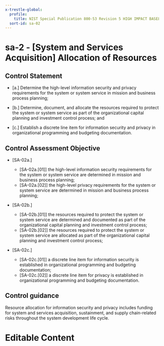 ```yaml
---
x-trestle-global:
  profile:
    title: NIST Special Publication 800-53 Revision 5 HIGH IMPACT BASELINE
  sort-id: sa-02
---
```


# sa-2 - \[System and Services Acquisition\] Allocation of Resources

## Control Statement

- \[a.\] Determine the high-level information security and privacy requirements for the system or system service in mission and business process planning;

- \[b.\] Determine, document, and allocate the resources required to protect the system or system service as part of the organizational capital planning and investment control process; and

- \[c.\] Establish a discrete line item for information security and privacy in organizational programming and budgeting documentation.

## Control Assessment Objective

- \[SA-02a.\]

  - \[SA-02a.[01]\] the high-level information security requirements for the system or system service are determined in mission and business process planning;
  - \[SA-02a.[02]\] the high-level privacy requirements for the system or system service are determined in mission and business process planning;

- \[SA-02b.\]

  - \[SA-02b.[01]\] the resources required to protect the system or system service are determined and documented as part of the organizational capital planning and investment control process;
  - \[SA-02b.[02]\] the resources required to protect the system or system service are allocated as part of the organizational capital planning and investment control process;

- \[SA-02c.\]

  - \[SA-02c.[01]\] a discrete line item for information security is established in organizational programming and budgeting documentation;
  - \[SA-02c.[02]\] a discrete line item for privacy is established in organizational programming and budgeting documentation.

## Control guidance

Resource allocation for information security and privacy includes funding for system and services acquisition, sustainment, and supply chain-related risks throughout the system development life cycle.

# Editable Content

<!-- Make additions and edits below -->
<!-- The above represents the contents of the control as received by the profile, prior to additions. -->
<!-- If the profile makes additions to the control, they will appear below. -->
<!-- The above markdown may not be edited but you may edit the content below, and/or introduce new additions to be made by the profile. -->
<!-- If there is a yaml header at the top, parameter values may be edited. Use --set-parameters to incorporate the changes during assembly. -->
<!-- The content here will then replace what is in the profile for this control, after running profile-assemble. -->
<!-- The current profile has no added parts for this control, but you may add new ones here. -->
<!-- Each addition must have a heading either of the form ## Control my_addition_name -->
<!-- or ## Part a. (where the a. refers to one of the control statement labels.) -->
<!-- "## Control" parts are new parts added after the statement part. -->
<!-- "## Part" parts are new parts added into the top-level statement part with that label. -->
<!-- Subparts may be added with nested hash levels of the form ### My Subpart Name -->
<!-- underneath the parent ## Control or ## Part being added -->
<!-- See https://oscal-compass.github.io/compliance-trestle/tutorials/ssp_profile_catalog_authoring/ssp_profile_catalog_authoring for guidance. -->

